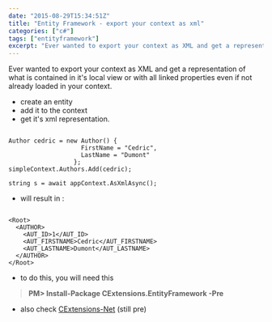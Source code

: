 ```yaml
---
date: "2015-08-29T15:34:51Z"
title: "Entity Framework - export your context as xml"
categories: ["c#"]
tags: ["entityframework"]
excerpt: "Ever wanted to export your context as XML and get a representation of what is contained in it's loc..."
---
```


Ever wanted to export your context as XML and get a representation of what is contained in it's local view or with all linked properties even if not already loaded in your context.

* create an entity
* add it to the context
* get it's xml representation.

```

Author cedric = new Author() { 
                    FirstName = "Cedric", 
                    LastName = "Dumont" 
                  };
simpleContext.Authors.Add(cedric);

string s = await appContext.AsXmlAsync();

```

* will result in :

```

<Root>
  <AUTHOR>
    <AUT_ID>1</AUT_ID>
    <AUT_FIRSTNAME>Cedric</AUT_FIRSTNAME>
    <AUT_LASTNAME>Dumont</AUT_LASTNAME>
  </AUTHOR>
</Root>
```

* to do this, you will need this

> **PM> Install-Package CExtensions.EntityFramework -Pre**

* also check [CExtensions-Net](https://github.com/CedricDumont/CExtensions-Net) (still pre)